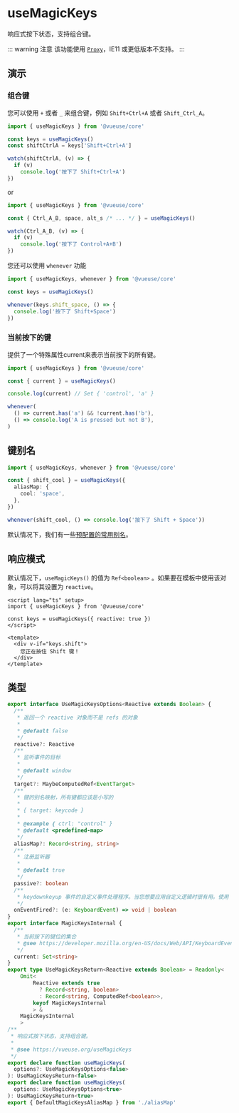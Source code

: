 # useMagicKeys

响应式按下状态，支持组合键。

::: warning 注意
该功能使用 [`Proxy`](https://developer.mozilla.org/zh-CN/docs/Web/JavaScript/Reference/Global_Objects/Proxy)，IE11 或更低版本不支持。
:::
## 演示

<demo src="./demo.vue" title="useMagicKeys" desc="按键监听"></demo>

### 组合键

您可以使用 `+` 或者 `_` 来组合键，例如 `Shift+Ctrl+A` 或者 `Shift_Ctrl_A`。

```ts
import { useMagicKeys } from '@vueuse/core'

const keys = useMagicKeys()
const shiftCtrlA = keys['Shift+Ctrl+A']

watch(shiftCtrlA, (v) => {
  if (v)
    console.log('按下了 Shift+Ctrl+A')
})
```
or

```ts
import { useMagicKeys } from '@vueuse/core'

const { Ctrl_A_B, space, alt_s /* ... */ } = useMagicKeys()

watch(Ctrl_A_B, (v) => {
  if (v)
    console.log('按下了 Control+A+B')
})
```
您还可以使用 `whenever` 功能

```ts
import { useMagicKeys, whenever } from '@vueuse/core'

const keys = useMagicKeys()

whenever(keys.shift_space, () => {
  console.log('按下了 Shift+Space')
})
```

### 当前按下的键

提供了一个特殊属性current来表示当前按下的所有键。

```ts
import { useMagicKeys } from '@vueuse/core'

const { current } = useMagicKeys()

console.log(current) // Set { 'control', 'a' }

whenever(
  () => current.has('a') && !current.has('b'),
  () => console.log('A is pressed but not B'),
)
```


## 键别名

```ts
import { useMagicKeys, whenever } from '@vueuse/core'

const { shift_cool } = useMagicKeys({
  aliasMap: {
    cool: 'space',
  },
})

whenever(shift_cool, () => console.log('按下了 Shift + Space'))
```
默认情况下，我们有一些[预配置的常用别名](https://github.com/vueuse/vueuse/blob/main/packages/core/useMagicKeys/aliasMap.ts)。


## 响应模式

默认情况下，`useMagicKeys()` 的值为 `Ref<boolean>` 。如果要在模板中使用该对象，可以将其设置为 `reactive`。

```vue
<script lang="ts" setup>
import { useMagicKeys } from '@vueuse/core'

const keys = useMagicKeys({ reactive: true })
</script>

<template>
  <div v-if="keys.shift">
    您正在按住 Shift 键！
  </div>
</template>
```

## 类型

```ts
export interface UseMagicKeysOptions<Reactive extends Boolean> {
  /**
   * 返回一个 reactive 对象而不是 refs 的对象
   *
   * @default false
   */
  reactive?: Reactive
  /**
   * 监听事件的目标
   *
   * @default window
   */
  target?: MaybeComputedRef<EventTarget>
  /**
   * 键的别名映射，所有键都应该是小写的
   *
   * { target: keycode }
   *
   * @example { ctrl: "control" }
   * @default <predefined-map>
   */
  aliasMap?: Record<string, string>
  /**
   * 注册监听器
   *
   * @default true
   */
  passive?: boolean
  /**
   * keydownkeyup 事件的自定义事件处理程序。当您想要应用自定义逻辑时很有用。使用 `e.preventDefault()` 时，您需要将 `passive: false` 传递给 useMagicKeys()。
   */
  onEventFired?: (e: KeyboardEvent) => void | boolean
}
export interface MagicKeysInternal {
  /**
   * 当前按下的键位的集合
   * @see https://developer.mozilla.org/en-US/docs/Web/API/KeyboardEvent/key
   */
  current: Set<string>
}
export type UseMagicKeysReturn<Reactive extends Boolean> = Readonly<
    Omit<
        Reactive extends true
          ? Record<string, boolean>
          : Record<string, ComputedRef<boolean>>,
        keyof MagicKeysInternal
        > &
    MagicKeysInternal
    >
/**
 * 响应式按下状态，支持组合键。
 *
 * @see https://vueuse.org/useMagicKeys
 */
export declare function useMagicKeys(
  options?: UseMagicKeysOptions<false>
): UseMagicKeysReturn<false>
export declare function useMagicKeys(
  options: UseMagicKeysOptions<true>
): UseMagicKeysReturn<true>
export { DefaultMagicKeysAliasMap } from './aliasMap'
```

